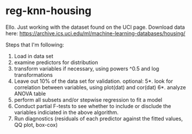 # reg-knn-housing

Ello. Just working with the dataset found on the UCI page.
Download data here: https://archive.ics.uci.edu/ml/machine-learning-databases/housing/

Steps that I'm following:
1. Load in data set
2. examine predictors for distribution
3. transform variables if necessary, using powers ^0.5 and log transformations
4. Leave out 10% of the data set for validation.
optional:
5*. look for correlation between variables, using plot(dat) and cor(dat)
6*. analyze ANOVA table
7. perform all subsets and/or stepwise regression to fit a model
8. Conduct partial F-tests to see whether to include or disclude the variables indiciated in the above algorithm.
9. Run diagnostics (residuals of each predictor against the fitted values, QQ plot, box-cox)
